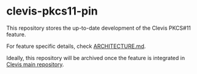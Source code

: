 # clevis-pkcs11-pin

This repository stores the up-to-date development of the Clevis PKCS#11 feature.

For feature specific details, check [ARCHITECTURE.md](https://github.com/sarroutbi/clevis-pkcs11-pin/blob/main/ARCHITECTURE.md).

Ideally, this repository will be archived once the feature is integrated in [Clevis main repository](https://github.com/latchset/clevis).
